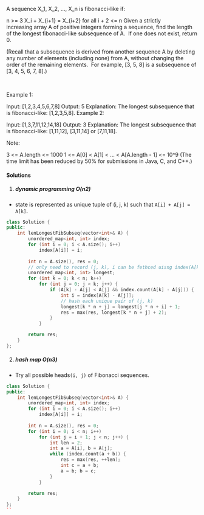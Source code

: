 A sequence X_1, X_2, ..., X_n is fibonacci-like if:

n >= 3
X_i + X_{i+1} = X_{i+2} for all i + 2 <= n
Given a strictly increasing array A of positive integers forming a sequence, find the length of the longest fibonacci-like subsequence of A.  If one does not exist, return 0.

(Recall that a subsequence is derived from another sequence A by deleting any number of elements (including none) from A, without changing the order of the remaining elements.  For example, [3, 5, 8] is a subsequence of [3, 4, 5, 6, 7, 8].)

 

Example 1:

Input: [1,2,3,4,5,6,7,8]
Output: 5
Explanation:
The longest subsequence that is fibonacci-like: [1,2,3,5,8].
Example 2:

Input: [1,3,7,11,12,14,18]
Output: 3
Explanation:
The longest subsequence that is fibonacci-like:
[1,11,12], [3,11,14] or [7,11,18].
 

Note:

3 <= A.length <= 1000
1 <= A[0] < A[1] < ... < A[A.length - 1] <= 10^9
(The time limit has been reduced by 50% for submissions in Java, C, and C++.)

#### Solutions

1. ##### dynamic programming O(n2)

- state is represented as unique tuple of (i, j, k) such that `A[i] + A[j] = A[k]`.

```cpp
class Solution {
public:
    int lenLongestFibSubseq(vector<int>& A) {
        unordered_map<int, int> index;
        for (int i = 0; i < A.size(); i++)
            index[A[i]] = i;
        
        int n = A.size(), res = 0;
        // only need to record (j, k), i can be fethced uisng index(A[k] - A[j])
        unordered_map<int, int> longest;
        for (int k = 0; k < n; k++)
            for (int j = 0; j < k; j++) {
                if (A[k] - A[j] < A[j] && index.count(A[k] - A[j])) {
                    int i = index[A[k] - A[j]];
                    // hash each unique pair of (j, k)
                    longest[k * n + j] = longest[j * n + i] + 1;
                    res = max(res, longest[k * n + j] + 2);
                }
            }

        return res;
    }
};
```

2. ##### hash map O(n3)

- Try all possible heads`(i, j)` of Fibonacci sequences.


```cpp
class Solution {
public:
    int lenLongestFibSubseq(vector<int>& A) {
        unordered_map<int, int> index;
        for (int i = 0; i < A.size(); i++)
            index[A[i]] = i;
        
        int n = A.size(), res = 0;
        for (int i = 0; i < n; i++)
            for (int j = i + 1; j < n; j++) {
                int len = 2;
                int a = A[i], b = A[j];
                while (index.count(a + b)) {
                    res = max(res, ++len);
                    int c = a + b;
                    a = b; b = c;
                }
            }

        return res;
    }
};
``